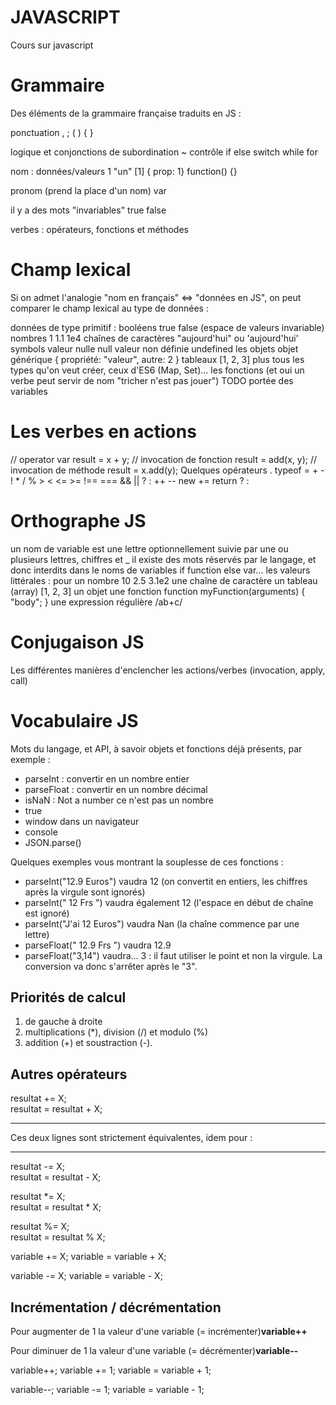 # JAVASCRIPT
Cours sur javascript

Grammaire
=
Des éléments de la grammaire française traduits en JS :

ponctuation , ; ( ) { }

logique et conjonctions de subordination ~ contrôle if else switch while for

nom : données/valeurs 1 "un" [1] { prop: 1} function() {}

pronom (prend la place d'un nom) var

il y a des mots "invariables" true false

verbes : opérateurs, fonctions et méthodes  

Champ lexical
=
Si on admet l'analogie "nom en français" <=> "données en JS", on peut comparer le champ lexical au type de données :

données de type primitif :
booléens true false (espace de valeurs invariable)
nombres 1 1.1 1e4
chaînes de caractères "aujourd'hui" ou 'aujourd\'hui'
symbols
valeur nulle null
valeur non définie undefined
les objets
objet générique { propriété: "valeur", autre: 2 }
tableaux [1, 2, 3]
plus tous les types qu'on veut créer, ceux d'ES6 (Map, Set)...
les fonctions (et oui un verbe peut servir de nom "tricher n'est pas jouer")
TODO portée des variables

Les verbes en actions
=
// operator
var result = x + y;
// invocation de fonction
result = add(x, y);
// invocation de méthode
result = x.add(y);
Quelques opérateurs . typeof = + - ! * / % > < <= >= !== === && || ? : ++ -- new += return ? :

Orthographe JS
=
un nom de variable est une lettre optionnellement suivie par une ou plusieurs lettres, chiffres et _
il existe des mots réservés par le langage, et donc interdits dans le noms de variables if function else var...
les valeurs littérales :
pour un nombre 10 2.5 3.1e2
une chaîne de caractère
un tableau (array) [1, 2, 3]
un objet
une fonction function myFunction(arguments) { "body"; }
une expression régulière /ab+c/

Conjugaison JS
=
Les différentes manières d'enclencher les actions/verbes (invocation, apply, call)

Vocabulaire JS
=
Mots du langage, et API, à savoir objets et fonctions déjà présents, par exemple :

* parseInt : convertir en un nombre entier
* parseFloat : convertir en un nombre décimal
* isNaN : Not a number ce n'est pas un nombre
* true
* window dans un navigateur
* console
* JSON.parse()

Quelques exemples vous montrant la souplesse de ces fonctions :

* parseInt("12.9 Euros") vaudra 12 (on convertit en entiers, les chiffres après la virgule sont ignorés)
* parseInt(" 12 Frs ") vaudra également 12 (l'espace en début de chaîne est ignoré)
* parseInt("J'ai 12 Euros") vaudra Nan (la chaîne commence par une lettre)
* parseFloat(" 12.9 Frs ") vaudra 12.9
* parseFloat("3,14") vaudra... 3 : il faut utiliser le point et non la virgule. La conversion va donc s'arrêter après le "3".

Priorités de calcul
-
1. de gauche à droite
2. multiplications (*), division (/) et modulo (%)
3. addition (+) et soustraction (-).

Autres opérateurs
-
resultat += X;   
resultat = resultat + X;
***
Ces deux lignes sont strictement équivalentes, idem pour :
***
resultat -= X;   
resultat = resultat - X;

resultat *= X;   
resultat = resultat * X;

resultat %= X;   
resultat = resultat % X;

variable += X;
variable = variable + X;

variable -= X;
variable = variable - X;

Incrémentation / décrémentation
-
Pour augmenter de 1 la valeur d'une variable (= incrémenter)**variable++**

Pour diminuer de 1 la valeur d'une variable (= décrémenter)**variable--**

variable++;
variable += 1;
variable = variable + 1;


variable--;
variable -= 1;
variable = variable - 1;
